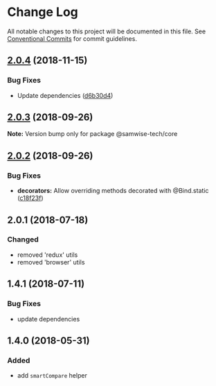 # Change Log

All notable changes to this project will be documented in this file.
See [Conventional Commits](https://conventionalcommits.org) for commit guidelines.

## [2.0.4](https://github.com/samwise-tech/core/compare/@samwise-tech/core@2.0.3...@samwise-tech/core@2.0.4) (2018-11-15)


### Bug Fixes

* Update dependencies ([d6b30d4](https://github.com/samwise-tech/core/commit/d6b30d4))





<a name="2.0.3"></a>
## [2.0.3](https://github.com/samwise-tech/core/compare/@samwise-tech/core@2.0.2...@samwise-tech/core@2.0.3) (2018-09-26)




**Note:** Version bump only for package @samwise-tech/core

<a name="2.0.2"></a>
## [2.0.2](https://github.com/samwise-tech/core/compare/@samwise-tech/core@2.0.1...@samwise-tech/core@2.0.2) (2018-09-26)

### Bug Fixes

* **decorators:** Allow overriding methods decorated with @Bind.static ([c18f23f](https://github.com/samwise-tech/core/commit/c18f23f))

<a name="2.0.1"></a>
## 2.0.1 (2018-07-18)

### Changed
- removed 'redux' utils
- removed 'browser' utils

<a name="1.4.1"></a>
## 1.4.1 (2018-07-11)

### Bug Fixes
- update dependencies

<a name="1.4.0"></a>
## 1.4.0 (2018-05-31)

### Added
- add `smartCompare` helper
